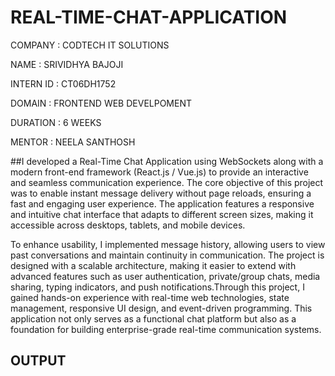 # REAL-TIME-CHAT-APPLICATION

COMPANY : CODTECH IT SOLUTIONS

NAME : SRIVIDHYA BAJOJI

INTERN ID : CT06DH1752

DOMAIN : FRONTEND WEB DEVELPOMENT

DURATION : 6 WEEKS

MENTOR : NEELA SANTHOSH

##I developed a Real-Time Chat Application using WebSockets along with a modern front-end framework (React.js / Vue.js) to provide an interactive and seamless communication experience. The core objective of this project was to enable instant message delivery without page reloads, ensuring a fast and engaging user experience. The application features a responsive and intuitive chat interface that adapts to different screen sizes, making it accessible across desktops, tablets, and mobile devices.

To enhance usability, I implemented message history, allowing users to view past conversations and maintain continuity in communication. The project is designed with a scalable architecture, making it easier to extend with advanced features such as user authentication, private/group chats, media sharing, typing indicators, and push notifications.Through this project, I gained hands-on experience with real-time web technologies, state management, responsive UI design, and event-driven programming. This application not only serves as a functional chat platform but also as a foundation for building enterprise-grade real-time communication systems.

## OUTPUT
